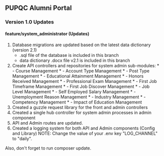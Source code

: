 
## PUPQC Alumni Portal 
### Version 1.0 Updates

#### feature/system_administrator (Updates)
1. Database migrations are updated based on the latest data dictionary (version 2.1)
   - .sql file of the database is included in this branch
   - data dictionary .docx file v2.1 is included in this branch
2. Create API controllers and repositories for system admin sub-modules:
       * - Course Management
       * - Account Type Management
       * - Post Type Management
       * - Educational Attainment Management
       * - Honors Received Management
       * - Professional Exam Management
       * - First Job Timeframe Management
       * - First Job Discover Management
       * - Job Level Management
       * - Self Employed Salary Management
       * - Unemployment Reason Management
       * - Industry Management
       * - Competency Management
       * - Impact of Education Management
3. Created a guzzle request library for the front and admin controllers
4. Created a single hub controller for system admin processes in admin component
5. API and Admin routes are updated.
6. Created a logging system for both API and Admin components (Config and Library)
   NOTE: Change the value of your .env key "LOG_CHANNEL" to "daily".

Also, don't forget to run composer update.
